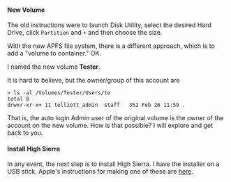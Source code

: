 #### New Volume

The old instructions were to launch Disk Utility, select the desired Hard Drive, click ``Partition`` and ``+`` and then choose the size.  

With the new APFS file system, there is a different approach, which is to add a "volume to container."  OK.

I named the new volume **Tester**.

It is hard to believe, but the owner/group of this account are

```
> ls -al /Volumes/Tester/Users/te
total 8
drwxr-xr-x+ 11 telliott_admin  staff   352 Feb 26 11:59 .
```

That is, the auto login Admin user of the original volume is the owner of the account on the new volume.  How is that possible?  I will explore and get back to you.

#### Install High Sierra

In any event, the next step is to install High Sierra.  I have the installer on a USB stick.  Apple's instructions for making one of these are [here](https://support.apple.com/en-us/HT201372).

